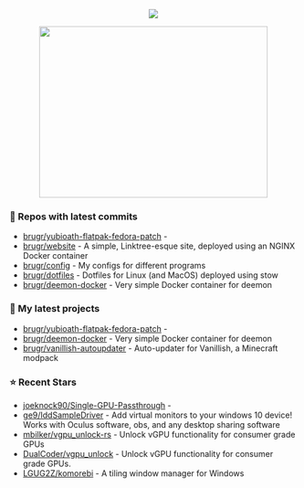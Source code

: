 <p align="center"><a href="https://github.com/anuraghazra/github-readme-stats">
  <img align="center" src="https://github-readme-stats.vercel.app/api?username=brugr&show_icons=true&theme=github_dark" />
</a></p>

<p align="center"><a href="https://wakatime.com/@brugr">
  <img align="center" width="400" height="300" src="https://wakatime.com/share/@brugr/092f33d5-13de-4518-bc1e-34a79102d8c2.svg" />
</a></p>

### 👷 Repos with latest commits

- [brugr/yubioath-flatpak-fedora-patch](https://github.com/brugr/yubioath-flatpak-fedora-patch) - 
- [brugr/website](https://github.com/brugr/website) - A simple, Linktree-esque site, deployed using an NGINX Docker container
- [brugr/config](https://github.com/brugr/config) - My configs for different programs
- [brugr/dotfiles](https://github.com/brugr/dotfiles) - Dotfiles for Linux (and MacOS) deployed using stow
- [brugr/deemon-docker](https://github.com/brugr/deemon-docker) - Very simple Docker container for deemon
### 🌱 My latest projects

- [brugr/yubioath-flatpak-fedora-patch](https://github.com/brugr/yubioath-flatpak-fedora-patch) - 
- [brugr/deemon-docker](https://github.com/brugr/deemon-docker) - Very simple Docker container for deemon
- [brugr/vanillish-autoupdater](https://github.com/brugr/vanillish-autoupdater) - Auto-updater for Vanillish, a Minecraft modpack
### ⭐ Recent Stars

- [joeknock90/Single-GPU-Passthrough](https://github.com/joeknock90/Single-GPU-Passthrough) - 
- [ge9/IddSampleDriver](https://github.com/ge9/IddSampleDriver) - Add virtual monitors to your windows 10 device! Works with Oculus software, obs, and any desktop sharing software
- [mbilker/vgpu_unlock-rs](https://github.com/mbilker/vgpu_unlock-rs) -  Unlock vGPU functionality for consumer grade GPUs
- [DualCoder/vgpu_unlock](https://github.com/DualCoder/vgpu_unlock) - Unlock vGPU functionality for consumer grade GPUs.
- [LGUG2Z/komorebi](https://github.com/LGUG2Z/komorebi) - A tiling window manager for Windows
